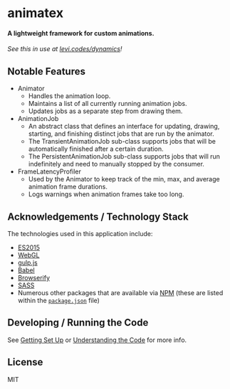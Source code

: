 # animatex

#### A lightweight framework for custom animations.

_See this in use at [levi.codes/dynamics][demo]!_

## Notable Features

- Animator
  - Handles the animation loop.
  - Maintains a list of all currently running animation jobs.
  - Updates jobs as a separate step from drawing them.
- AnimationJob
  - An abstract class that defines an interface for updating, drawing, starting, and finishing 
    distinct jobs that are run by the animator.
  - The TransientAnimationJob sub-class supports jobs that will be automatically finished after a 
    certain duration.
  - The PersistentAnimationJob sub-class supports jobs that will run indefinitely and need to 
    manually stopped by the consumer.
- FrameLatencyProfiler
  - Used by the Animator to keep track of the min, max, and average animation frame durations.
  - Logs warnings when animation frames take too long.

## Acknowledgements / Technology Stack

The technologies used in this application include:

- [ES2015][es2015]
- [WebGL][webgl]
- [gulp.js][gulp]
- [Babel][babel]
- [Browserify][browserify]
- [SASS][sass]
- Numerous other packages that are available via [NPM][npm] (these are listed within the
  [`package.json`](./package.json) file)

## Developing / Running the Code

See [Getting Set Up](./docs/getting-set-up) or [Understanding the
Code](./docs/understanding-the-code) for more info.

## License

MIT

[demo]: http://levi.codes/space-debris

[es2015]: http://www.ecma-international.org/ecma-262/6.0/
[webgl]: https://developer.mozilla.org/en-US/docs/Web/API/WebGL_API
[node]: http://nodejs.org/
[babel]: https://babeljs.io/
[browserify]: http://browserify.org/
[gulp]: http://gulpjs.com/
[sass]: http://sass-lang.com/
[npm]: http://npmjs.org/
